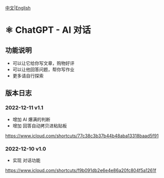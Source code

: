 [中文](./ChatGPT.md)|[English](./ChatGPT_EN.md)

# ⚛️ ChatGPT - AI 对话

## 功能说明

- 可以让它给你写文章，购物好评
- 可以让他回答问题，帮你写作业
- 更多请自行探索

## 版本日志

### 2022-12-11 v1.1

- 增加 AI 爆满的判断
- 增加 回答自动拷贝进粘贴板

https://www.icloud.com/shortcuts/77c38c3b37b44b48aba13318baad5f91

### 2022-12-10 v1.0

- 实现 对话功能

https://www.icloud.com/shortcuts/f9b091db2e6e4e86a20fc804f5a1261f

